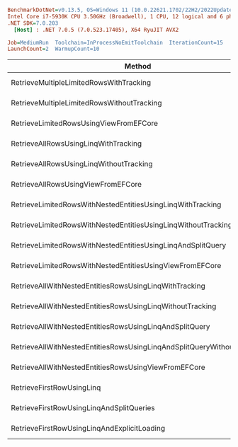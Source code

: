 ``` ini

BenchmarkDotNet=v0.13.5, OS=Windows 11 (10.0.22621.1702/22H2/2022Update/SunValley2)
Intel Core i7-5930K CPU 3.50GHz (Broadwell), 1 CPU, 12 logical and 6 physical cores
.NET SDK=7.0.203
  [Host] : .NET 7.0.5 (7.0.523.17405), X64 RyuJIT AVX2

Job=MediumRun  Toolchain=InProcessNoEmitToolchain  IterationCount=15  
LaunchCount=2  WarmupCount=10  

```
|                                                                 Method |         Mean |      Error |     StdDev |       Median |    Allocated |
|----------------------------------------------------------------------- |-------------:|-----------:|-----------:|-------------:|-------------:|
|                                RetrieveMultipleLimitedRowsWithTracking |     1.915 ms |  0.0130 ms |  0.0186 ms |     1.915 ms |     37.45 KB |
|                             RetrieveMultipleLimitedRowsWithoutTracking |     1.944 ms |  0.0351 ms |  0.0515 ms |     1.932 ms |        38 KB |
|                                 RetrieveLimitedRowsUsingViewFromEFCore |     1.940 ms |  0.0299 ms |  0.0419 ms |     1.936 ms |     37.51 KB |
|                                   RetrieveAllRowsUsingLinqWithTracking |     2.321 ms |  0.0195 ms |  0.0279 ms |     2.320 ms |     57.43 KB |
|                                RetrieveAllRowsUsingLinqWithoutTracking |     2.414 ms |  0.0273 ms |  0.0399 ms |     2.407 ms |    234.82 KB |
|                                     RetrieveAllRowsUsingViewFromEFCore |     2.334 ms |  0.0203 ms |  0.0291 ms |     2.329 ms |      57.5 KB |
|             RetrieveLimitedRowsWithNestedEntitiesUsingLinqWithTracking |   995.204 ms |  7.2053 ms | 10.3336 ms | 1,000.760 ms | 204597.72 KB |
|          RetrieveLimitedRowsWithNestedEntitiesUsingLinqWithoutTracking | 1,018.787 ms |  7.3565 ms | 10.0697 ms | 1,015.330 ms | 218127.31 KB |
|            RetrieveLimitedRowsWithNestedEntitiesUsingLinqAndSplitQuery |    55.791 ms |  0.4978 ms |  0.7297 ms |    55.841 ms |  12607.76 KB |
|               RetrieveLimitedRowsWithNestedEntitiesUsingViewFromEFCore |     2.059 ms |  0.0155 ms |  0.0228 ms |     2.058 ms |     42.03 KB |
|                 RetrieveAllWithNestedEntitiesRowsUsingLinqWithTracking |   996.533 ms | 10.0491 ms | 14.4122 ms |   992.384 ms | 204597.72 KB |
|              RetrieveAllWithNestedEntitiesRowsUsingLinqWithoutTracking | 1,028.775 ms |  9.9971 ms | 14.9632 ms | 1,026.401 ms | 218127.25 KB |
|                RetrieveAllWithNestedEntitiesRowsUsingLinqAndSplitQuery |    55.194 ms |  1.1000 ms |  1.6124 ms |    54.577 ms |  12607.58 KB |
| RetrieveAllWithNestedEntitiesRowsUsingLinqAndSplitQueryWithoutTracking |    63.671 ms |  0.7511 ms |  1.1010 ms |    63.752 ms |  18659.75 KB |
|                   RetrieveAllWithNestedEntitiesRowsUsingViewFromEFCore | 1,221.162 ms | 13.5558 ms | 20.2896 ms | 1,221.709 ms | 314268.83 KB |
|                                              RetrieveFirstRowUsingLinq |    13.159 ms |  0.1074 ms |  0.1541 ms |    13.152 ms |   2123.22 KB |
|                               RetrieveFirstRowUsingLinqAndSplitQueries |     5.225 ms |  0.0223 ms |  0.0326 ms |     5.223 ms |    208.42 KB |
|                            RetrieveFirstRowUsingLinqAndExplicitLoading |     4.788 ms |  0.0653 ms |  0.0957 ms |     4.765 ms |   2812.78 KB |
